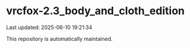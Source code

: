 # vrcfox-2.3_body_and_cloth_edition

Last updated: 2025-06-10 19:21:34

This repository is automatically maintained.

